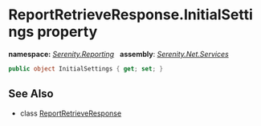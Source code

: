 # ReportRetrieveResponse.InitialSettings property
**namespace:** *[Serenity.Reporting](../../README.md#serenity.reporting-namespace)*   **assembly**: *[Serenity.Net.Services](../../README.md)*

```csharp
public object InitialSettings { get; set; }
```

## See Also

* class [ReportRetrieveResponse](../ReportRetrieveResponse.md)